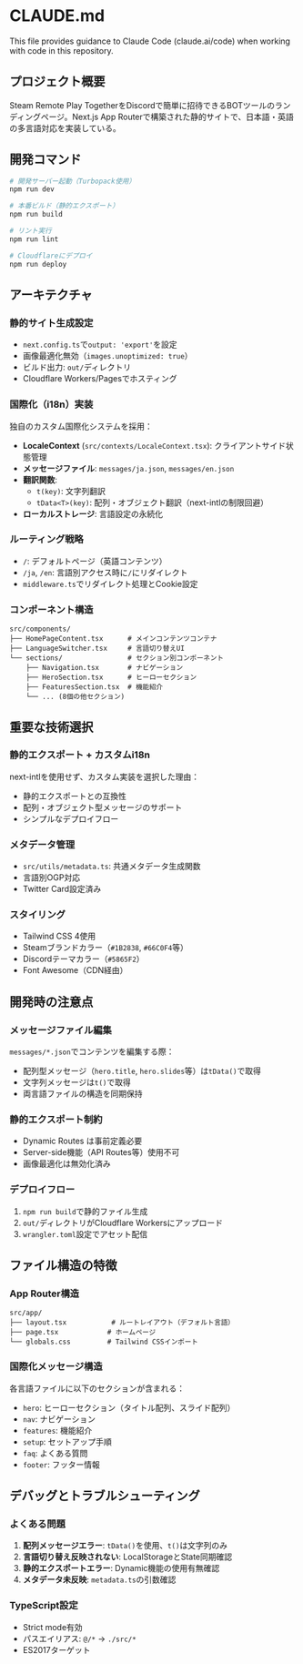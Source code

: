 # CLAUDE.md

This file provides guidance to Claude Code (claude.ai/code) when working with code in this repository.

## プロジェクト概要

Steam Remote Play TogetherをDiscordで簡単に招待できるBOTツールのランディングページ。Next.js App Routerで構築された静的サイトで、日本語・英語の多言語対応を実装している。

## 開発コマンド

```bash
# 開発サーバー起動（Turbopack使用）
npm run dev

# 本番ビルド（静的エクスポート）
npm run build

# リント実行
npm run lint

# Cloudflareにデプロイ
npm run deploy
```

## アーキテクチャ

### 静的サイト生成設定
- `next.config.ts`で`output: 'export'`を設定
- 画像最適化無効（`images.unoptimized: true`）
- ビルド出力: `out/`ディレクトリ
- Cloudflare Workers/Pagesでホスティング

### 国際化（i18n）実装
独自のカスタム国際化システムを採用：

- **LocaleContext** (`src/contexts/LocaleContext.tsx`): クライアントサイド状態管理
- **メッセージファイル**: `messages/ja.json`, `messages/en.json`
- **翻訳関数**: 
  - `t(key)`: 文字列翻訳
  - `tData<T>(key)`: 配列・オブジェクト翻訳（next-intlの制限回避）
- **ローカルストレージ**: 言語設定の永続化

### ルーティング戦略
- `/`: デフォルトページ（英語コンテンツ）
- `/ja`, `/en`: 言語別アクセス時に`/`にリダイレクト
- `middleware.ts`でリダイレクト処理とCookie設定

### コンポーネント構造
```
src/components/
├── HomePageContent.tsx      # メインコンテンツコンテナ
├── LanguageSwitcher.tsx     # 言語切り替えUI
└── sections/                # セクション別コンポーネント
    ├── Navigation.tsx       # ナビゲーション
    ├── HeroSection.tsx      # ヒーローセクション
    ├── FeaturesSection.tsx  # 機能紹介
    └── ... (8個の他セクション)
```

## 重要な技術選択

### 静的エクスポート + カスタムi18n
next-intlを使用せず、カスタム実装を選択した理由：
- 静的エクスポートとの互換性
- 配列・オブジェクト型メッセージのサポート
- シンプルなデプロイフロー

### メタデータ管理
- `src/utils/metadata.ts`: 共通メタデータ生成関数
- 言語別OGP対応
- Twitter Card設定済み

### スタイリング
- Tailwind CSS 4使用
- Steamブランドカラー（`#1B2838`, `#66C0F4`等）
- Discordテーマカラー（`#5865F2`）
- Font Awesome（CDN経由）

## 開発時の注意点

### メッセージファイル編集
`messages/*.json`でコンテンツを編集する際：
- 配列型メッセージ（`hero.title`, `hero.slides`等）は`tData()`で取得
- 文字列メッセージは`t()`で取得
- 両言語ファイルの構造を同期保持

### 静的エクスポート制約
- Dynamic Routes は事前定義必要
- Server-side機能（API Routes等）使用不可
- 画像最適化は無効化済み

### デプロイフロー
1. `npm run build`で静的ファイル生成
2. `out/`ディレクトリがCloudflare Workersにアップロード
3. `wrangler.toml`設定でアセット配信

## ファイル構造の特徴

### App Router構造
```
src/app/
├── layout.tsx           # ルートレイアウト（デフォルト言語）
├── page.tsx            # ホームページ
└── globals.css         # Tailwind CSSインポート
```

### 国際化メッセージ構造
各言語ファイルに以下のセクションが含まれる：
- `hero`: ヒーローセクション（タイトル配列、スライド配列）
- `nav`: ナビゲーション
- `features`: 機能紹介
- `setup`: セットアップ手順
- `faq`: よくある質問
- `footer`: フッター情報

## デバッグとトラブルシューティング

### よくある問題
1. **配列メッセージエラー**: `tData()`を使用、`t()`は文字列のみ
2. **言語切り替え反映されない**: LocalStorageとState同期確認
3. **静的エクスポートエラー**: Dynamic機能の使用有無確認
4. **メタデータ未反映**: `metadata.ts`の引数確認

### TypeScript設定
- Strict mode有効
- パスエイリアス: `@/*` → `./src/*`
- ES2017ターゲット